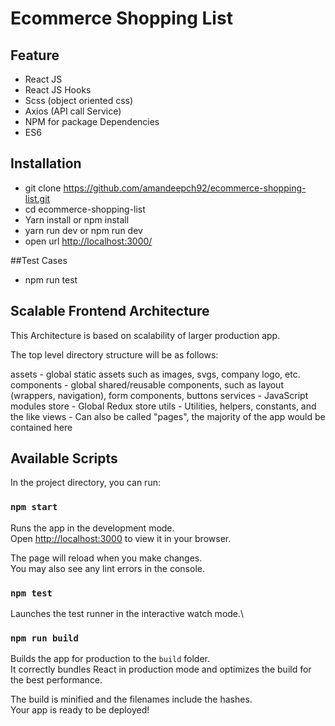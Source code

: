 # Ecommerce Shopping List

## Feature

- React JS
- React JS Hooks 
- Scss (object oriented css)
- Axios (API call Service)
- NPM for package Dependencies
- ES6

## Installation

- git clone https://github.com/amandeepch92/ecommerce-shopping-list.git
- cd ecommerce-shopping-list
- Yarn install or npm install
- yarn run dev or npm run dev
- open url [http://localhost:3000/](http://localhost:3000/)

##Test Cases

- npm run test

## Scalable Frontend Architecture

This Architecture is based on scalability of larger production app.

The top level directory structure will be as follows:

assets - global static assets such as images, svgs, company logo, etc.
components - global shared/reusable components, such as layout (wrappers, navigation), form components, buttons
services - JavaScript modules
store - Global Redux store
utils - Utilities, helpers, constants, and the like
views - Can also be called "pages", the majority of the app would be contained here


## Available Scripts

In the project directory, you can run:

### `npm start`

Runs the app in the development mode.\
Open [http://localhost:3000](http://localhost:3000) to view it in your browser.

The page will reload when you make changes.\
You may also see any lint errors in the console.

### `npm test`

Launches the test runner in the interactive watch mode.\

### `npm run build`

Builds the app for production to the `build` folder.\
It correctly bundles React in production mode and optimizes the build for the best performance.

The build is minified and the filenames include the hashes.\
Your app is ready to be deployed!

